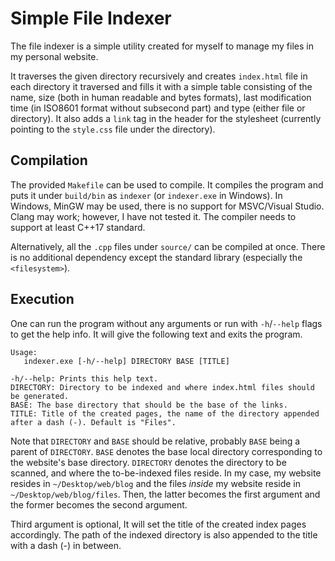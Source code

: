 # Simple File Indexer

The file indexer is a simple utility created for myself to manage my files in my personal website.

It traverses the given directory recursively and creates `index.html` file in each directory it
traversed and fills it with a simple table consisting of the name, size (both in human readable
and bytes formats), last modification time (in ISO8601 format without subsecond part) and type
(either file or directory). It also adds a `link` tag in the header for the stylesheet (currently
pointing to the `style.css` file under the directory).

## Compilation

The provided `Makefile` can be used to compile. It compiles the program and puts it under `build/bin` as
`indexer` (or `indexer.exe` in Windows). In Windows, MinGW may be used, there is no support for MSVC/Visual Studio.
Clang may work; however, I have not tested it. The compiler needs to support at least C++17 standard.

Alternatively, all the `.cpp` files under `source/` can be compiled at once. There is no additional
dependency except the standard library (especially the `<filesystem>`).

## Execution

One can run the program without any arguments or run with `-h`/`--help` flags to get the help info.
It will give the following text and exits the program.

```
Usage: 
   indexer.exe [-h/--help] DIRECTORY BASE [TITLE]

-h/--help: Prints this help text.
DIRECTORY: Directory to be indexed and where index.html files should be generated.
BASE: The base directory that should be the base of the links.
TITLE: Title of the created pages, the name of the directory appended after a dash (-). Default is "Files".
```

Note that `DIRECTORY` and `BASE` should be relative, probably `BASE` being a parent of `DIRECTORY`.
`BASE` denotes the base local directory corresponding to the website's base directory. `DIRECTORY`
denotes the directory to be scanned, and where the to-be-indexed files reside. In my case, my website
resides in `~/Desktop/web/blog` and the files _inside_ my website reside in `~/Desktop/web/blog/files`.
Then, the latter becomes the first argument and the former becomes the second argument.

Third argument is optional, It will set the title of the created index pages accordingly. The path of the
indexed directory is also appended to the title with a dash (-) in between.
